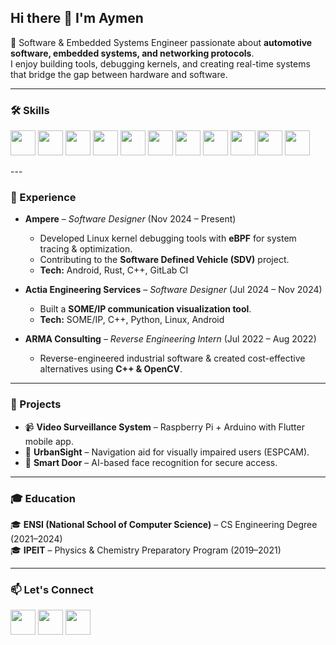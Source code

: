 ## Hi there 👋 I'm Aymen  

🚀 Software & Embedded Systems Engineer passionate about **automotive software, embedded systems, and networking protocols**.  
I enjoy building tools, debugging kernels, and creating real-time systems that bridge the gap between hardware and software.  

---

### 🛠️ Skills  
<p align="left">
  <img src="https://cdn.jsdelivr.net/gh/devicons/devicon/icons/c/c-original.svg" width="40"/> 
  <img src="https://cdn.jsdelivr.net/gh/devicons/devicon/icons/cplusplus/cplusplus-original.svg" width="40"/> 
  <img src="http://rustacean.net/assets/rustacean-flat-happy.png" width="40"/> 
  <img src="https://cdn.jsdelivr.net/gh/devicons/devicon/icons/python/python-original.svg" width="40"/> 
  <img src="https://cdn.jsdelivr.net/gh/devicons/devicon/icons/raspberrypi/raspberrypi-original.svg" width="40"/> 
  <img src="https://cdn.jsdelivr.net/gh/devicons/devicon/icons/arduino/arduino-original.svg" width="40"/> 
  <img src="https://cdn.jsdelivr.net/gh/devicons/devicon/icons/docker/docker-original.svg" width="40"/> 
  <img src="https://cdn.jsdelivr.net/gh/devicons/devicon/icons/linux/linux-original.svg" width="40"/> 
  <img src="https://cdn.jsdelivr.net/gh/devicons/devicon/icons/git/git-original.svg" width="40"/> 
  <img src="https://cdn.jsdelivr.net/gh/devicons/devicon/icons/github/github-original.svg" width="40"/> 
  <img src="https://www.pngfind.com/pngs/m/94-945757_gitlab-logo-hd-png-download.png" width="40"/> 

</p>
---

### 💼 Experience  
- **Ampere** – *Software Designer* (Nov 2024 – Present)  
  - Developed Linux kernel debugging tools with **eBPF** for system tracing & optimization.  
  - Contributing to the **Software Defined Vehicle (SDV)** project.  
  - **Tech:** Android, Rust, C++, GitLab CI  

- **Actia Engineering Services** – *Software Designer* (Jul 2024 – Nov 2024)  
  - Built a **SOME/IP communication visualization tool**.  
  - **Tech:** SOME/IP, C++, Python, Linux, Android  

- **ARMA Consulting** – *Reverse Engineering Intern* (Jul 2022 – Aug 2022)  
  - Reverse-engineered industrial software & created cost-effective alternatives using **C++ & OpenCV**.  

---

### 📂 Projects  
- 📹 **Video Surveillance System** – Raspberry Pi + Arduino with Flutter mobile app.  
- 🦾 **UrbanSight** – Navigation aid for visually impaired users (ESPCAM).  
- 🚪 **Smart Door** – AI-based face recognition for secure access.  

---

### 🎓 Education  
🎓 **ENSI (National School of Computer Science)** – CS Engineering Degree (2021–2024)  
🎓 **IPEIT** – Physics & Chemistry Preparatory Program (2019–2021)  

---

### 📫 Let's Connect  
<p align="left">
  <a href="https://www.linkedin.com/in/aymen-merzagui/" target="_blank"><img src="https://cdn.jsdelivr.net/gh/devicons/devicon/icons/linkedin/linkedin-original.svg" width="40"/></a>
  <a href="mailto:aymen.merzagui.100@gmail.com"><img src="https://img.icons8.com/color/48/000000/gmail-new.png" width="40"/></a>
  <a href="https://github.com/aymenmerzagui"><img src="https://cdn.jsdelivr.net/gh/devicons/devicon/icons/github/github-original.svg" width="40"/></a>
</p>
